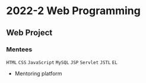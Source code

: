 # 2022-2 Web Programming
## Web Project
### Mentees

`HTML` `CSS` `JavaScript` `MySQL` `JSP` `Servlet` `JSTL` `EL`

- Mentoring platform
